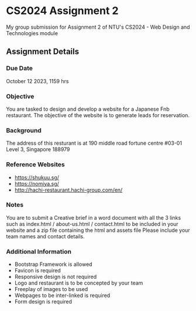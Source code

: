 # CS2024 Assignment 2
My group submission for Assignment 2 of NTU's CS2024 - Web Design and Technologies module

## Assignment Details

### Due Date


October 12 2023, 1159 hrs

### Objective

You are tasked to design and develop a website for a Japanese Fnb restaurant.
The objective of the website is to generate leads for reservation.

### Background

The address of this resturant is at 190 middle road fortune centre #03-01 Level 3, Singapore 188979

### Reference Websites

- https://shukuu.sg/
- https://nomiya.sg/
- http://hachi-restaurant.hachi-group.com/en/

### Notes

You are to submit a Creative brief in a word document with all the 3 links such as index.html / about-us.html / contact.html to be included in your website and a zip file containing the html and assets file
Please include your team names and contact details.

### Additional Information

- Bootstrap Framework is allowed
- Favicon is required
- Responsive design is not required
- Logo and restaurant is to be concepted by your team
- Freeplay of images to be used
- Webpages to be inter-linked is required
- Form design is required

